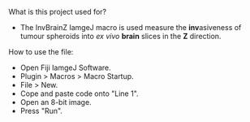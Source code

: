 What is this project used for? 
- The InvBrainZ IamgeJ macro is used measure the **inv**asiveness of tumour spheroids into *ex vivo* **brain** slices in the **Z** direction.

How to use the file:
- Open Fiji IamgeJ Software.
- Plugin > Macros > Macro Startup.
- File > New.
- Cope and paste code onto "Line 1".
- Open an 8-bit image.
- Press "Run".
